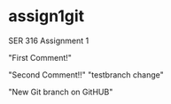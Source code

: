 # assign1git
SER 316 Assignment 1

"First Comment!"

"Second Comment!!"
"testbranch change"

"New Git branch on GitHUB"
